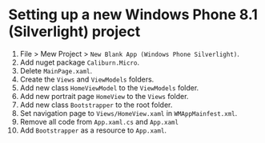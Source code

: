 # Setting up a new Windows Phone 8.1 (Silverlight) project

1. File > Mew Project > `New Blank App (Windows Phone Silverlight)`.
2. Add nuget package `Caliburn.Micro`.
3. Delete `MainPage.xaml`.
4. Create the `Views` and `ViewModels` folders.
5. Add new class `HomeViewModel` to the `ViewModels` folder.
6. Add new portrait page `HomeView` to the `Views` folder.
7. Add new class `Bootstrapper` to the root folder.
8. Set navigation page to `Views/HomeView.xaml` in `WMAppMainfest.xml`.
9. Remove all code from `App.xaml.cs` and `App.xaml`
10. Add `Bootstrapper` as a resource to `App.xaml`.